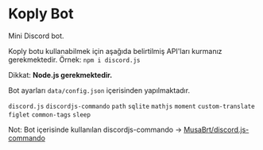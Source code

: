 # Koply Bot

Mini Discord bot.

Koply botu kullanabilmek için aşağıda belirtilmiş API'ları kurmanız gerekmektedir.
Örnek: `npm i discord.js`

Dikkat: **Node.js gerekmektedir.**

Bot ayarları `data/config.json` içerisinden yapılmaktadır.

`discord.js`
`discordjs-commando`
`path`
`sqlite`
`mathjs`
`moment`
`custom-translate`
`figlet`
`common-tags`
`sleep`

Not: Bot içerisinde kullanılan discordjs-commando -> [MusaBrt/discord.js-commando](https://github.com/MusaBrt/discord.js-commando)

